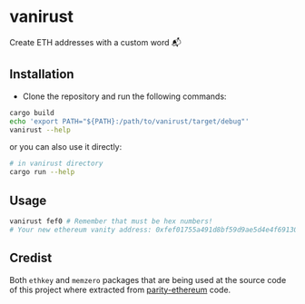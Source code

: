 # vanirust

Create ETH addresses with a custom word 📬

## Installation

- Clone the repository and run the following commands:

```bash
cargo build
echo 'export PATH="${PATH}:/path/to/vanirust/target/debug"'
vanirust --help
```

or you can also use it directly:

```bash
# in vanirust directory
cargo run --help
```

## Usage

```bash
vanirust fef0 # Remember that must be hex numbers!
# Your new ethereum vanity address: 0xfef01755a491d8bf59d9ae5d4e4f691308de4d82
```

## Credist
Both `ethkey` and `memzero` packages that are being used at the source code of this project where extracted from [parity-ethereum](https://github.com/paritytech/parity-ethereum) code.
